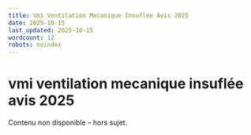 ```yaml
---
title: Vmi Ventilation Mecanique Insuflée Avis 2025
date: 2025-10-15
last_updated: 2025-10-15
wordcount: 12
robots: noindex
---
```


# vmi ventilation mecanique insuflée avis 2025

Contenu non disponible – hors sujet.
